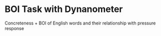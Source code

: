 # BOI Task with Dynanometer
Concreteness + BOI of English words and their relationship with pressure response

